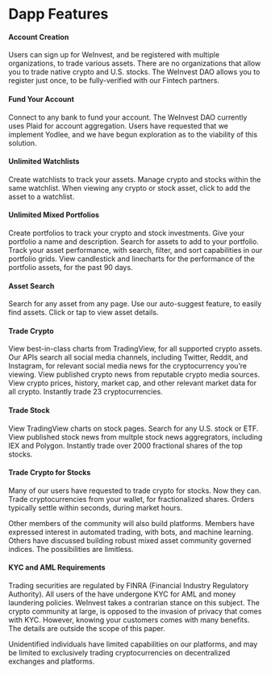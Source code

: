 # Dapp Features

#### Account Creation

Users can sign up for WeInvest, and be registered with multiple organizations, to trade various assets. There are no organizations that allow you to trade native crypto and U.S. stocks. The WeInvest DAO allows you to register just once, to be fully-verified with our Fintech partners.

#### Fund Your Account

Connect to any bank to fund your account. The WeInvest DAO currently uses Plaid for account aggregation. Users have requested that we implement Yodlee, and we have begun exploration as to the viability of this solution.

#### Unlimited Watchlists

Create watchlists to track your assets. Manage crypto and stocks within the same watchlist. When viewing any crypto or stock asset, click to add the asset to a watchlist.

#### Unlimited Mixed Portfolios

Create portfolios to track your crypto and stock investments. Give your portfolio a name and description. Search for assets to add to your portfolio. Track your asset performance, with search, filter, and sort capabilities in our portfolio grids. View candlestick and linecharts for the performance of the portfolio assets, for the past 90 days.

#### Asset Search

Search for any asset from any page. Use our auto-suggest feature, to easily find assets. Click or tap to view asset details.

#### Trade Crypto

View best-in-class charts from TradingView, for all supported crypto assets. Our APIs search all social media channels, including Twitter, Reddit, and Instagram, for relevant social media news for the cryptocurrency you’re viewing. View published crypto news from reputable crypto media sources. View crypto prices, history, market cap, and other relevant market data for all crypto. Instantly trade 23 cryptocurrencies.

#### Trade Stock

View TradingView charts on stock pages. Search for any U.S. stock or ETF. View published stock news from multple stock news aggregrators, including IEX and Polygon. Instantly trade over 2000 fractional shares of the top stocks.

#### Trade Crypto for Stocks

Many of our users have requested to trade crypto for stocks. Now they can. Trade cryptocurrencies from your wallet, for fractionalized shares. Orders typically settle within seconds, during market hours.

Other members of the community will also build platforms. Members have expressed interest in automated trading, with bots, and machine learning. Others have discussed building robust mixed asset community governed indices. The possibilities are limitless.

#### KYC and AML Requirements

Trading securities are regulated by FINRA (Financial Industry Regulatory Authority). All users of the have undergone KYC for AML and money laundering policies. WeInvest takes a contrarian stance on this subject. The crypto community at large, is opposed to the invasion of privacy that comes with KYC. However, knowing your customers comes with many benefits. The details are outside the scope of this paper.

Unidentified individuals have limited capabilities on our platforms, and may be limited to exclusively trading cryptocurrencies on decentralized exchanges and platforms.
